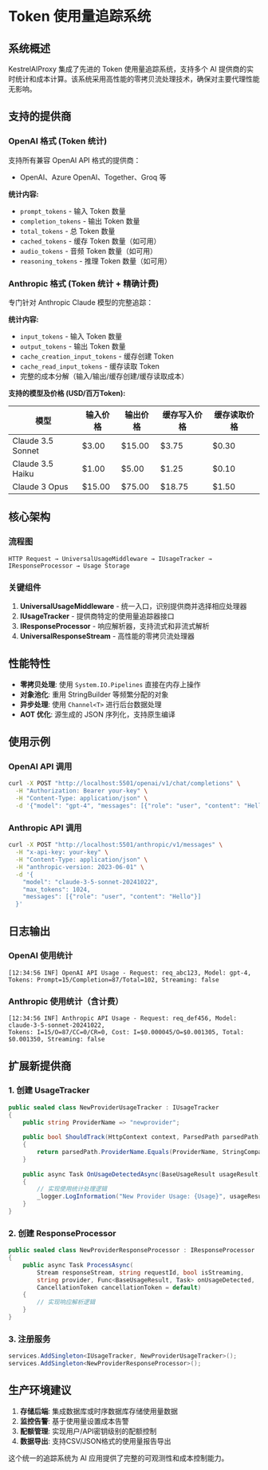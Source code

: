 # Token 使用量追踪系统

## 系统概述

KestrelAIProxy 集成了先进的 Token 使用量追踪系统，支持多个 AI 提供商的实时统计和成本计算。该系统采用高性能的零拷贝流处理技术，确保对主要代理性能无影响。

## 支持的提供商

### OpenAI 格式 (Token 统计)
支持所有兼容 OpenAI API 格式的提供商：
- OpenAI、Azure OpenAI、Together、Groq 等

**统计内容:**
- `prompt_tokens` - 输入 Token 数量
- `completion_tokens` - 输出 Token 数量  
- `total_tokens` - 总 Token 数量
- `cached_tokens` - 缓存 Token 数量（如可用）
- `audio_tokens` - 音频 Token 数量（如可用）
- `reasoning_tokens` - 推理 Token 数量（如可用）

### Anthropic 格式 (Token 统计 + 精确计费)
专门针对 Anthropic Claude 模型的完整追踪：

**统计内容:**
- `input_tokens` - 输入 Token 数量
- `output_tokens` - 输出 Token 数量
- `cache_creation_input_tokens` - 缓存创建 Token
- `cache_read_input_tokens` - 缓存读取 Token
- 完整的成本分解（输入/输出/缓存创建/缓存读取成本）

**支持的模型及价格 (USD/百万Token):**

| 模型 | 输入价格 | 输出价格 | 缓存写入价格 | 缓存读取价格 |
|------|----------|----------|--------------|--------------|
| Claude 3.5 Sonnet | $3.00 | $15.00 | $3.75 | $0.30 |
| Claude 3.5 Haiku | $1.00 | $5.00 | $1.25 | $0.10 |
| Claude 3 Opus | $15.00 | $75.00 | $18.75 | $1.50 |

## 核心架构

### 流程图
```
HTTP Request → UniversalUsageMiddleware → IUsageTracker → IResponseProcessor → Usage Storage
```

### 关键组件

1. **UniversalUsageMiddleware** - 统一入口，识别提供商并选择相应处理器
2. **IUsageTracker** - 提供商特定的使用量追踪器接口
3. **IResponseProcessor** - 响应解析器，支持流式和非流式解析
4. **UniversalResponseStream** - 高性能的零拷贝流处理器

## 性能特性

- **零拷贝处理**: 使用 `System.IO.Pipelines` 直接在内存上操作
- **对象池化**: 重用 StringBuilder 等频繁分配的对象
- **异步处理**: 使用 `Channel<T>` 进行后台数据处理
- **AOT 优化**: 源生成的 JSON 序列化，支持原生编译

## 使用示例

### OpenAI API 调用
```bash
curl -X POST "http://localhost:5501/openai/v1/chat/completions" \
  -H "Authorization: Bearer your-key" \
  -H "Content-Type: application/json" \
  -d '{"model": "gpt-4", "messages": [{"role": "user", "content": "Hello"}]}'
```

### Anthropic API 调用
```bash
curl -X POST "http://localhost:5501/anthropic/v1/messages" \
  -H "x-api-key: your-key" \
  -H "Content-Type: application/json" \
  -H "anthropic-version: 2023-06-01" \
  -d '{
    "model": "claude-3-5-sonnet-20241022",
    "max_tokens": 1024,
    "messages": [{"role": "user", "content": "Hello"}]
  }'
```

## 日志输出

### OpenAI 使用统计
```log
[12:34:56 INF] OpenAI API Usage - Request: req_abc123, Model: gpt-4, 
Tokens: Prompt=15/Completion=87/Total=102, Streaming: false
```

### Anthropic 使用统计（含计费）
```log
[12:34:56 INF] Anthropic API Usage - Request: req_def456, Model: claude-3-5-sonnet-20241022, 
Tokens: I=15/O=87/CC=0/CR=0, Cost: I=$0.000045/O=$0.001305, Total: $0.001350, Streaming: false
```

## 扩展新提供商

### 1. 创建 UsageTracker
```csharp
public sealed class NewProviderUsageTracker : IUsageTracker
{
    public string ProviderName => "newprovider";
    
    public bool ShouldTrack(HttpContext context, ParsedPath parsedPath) 
    {
        return parsedPath.ProviderName.Equals(ProviderName, StringComparison.OrdinalIgnoreCase);
    }
    
    public async Task OnUsageDetectedAsync(BaseUsageResult usageResult)
    {
        // 实现使用统计处理逻辑
        _logger.LogInformation("New Provider Usage: {Usage}", usageResult);
    }
}
```

### 2. 创建 ResponseProcessor
```csharp
public sealed class NewProviderResponseProcessor : IResponseProcessor
{
    public async Task ProcessAsync(
        Stream responseStream, string requestId, bool isStreaming, 
        string provider, Func<BaseUsageResult, Task> onUsageDetected, 
        CancellationToken cancellationToken = default)
    {
        // 实现响应解析逻辑
    }
}
```

### 3. 注册服务
```csharp
services.AddSingleton<IUsageTracker, NewProviderUsageTracker>();
services.AddSingleton<NewProviderResponseProcessor>();
```

## 生产环境建议

1. **存储后端**: 集成数据库或时序数据库存储使用量数据
2. **监控告警**: 基于使用量设置成本告警
3. **配额管理**: 实现用户/API密钥级别的配额控制
4. **数据导出**: 支持CSV/JSON格式的使用量报告导出

这个统一的追踪系统为 AI 应用提供了完整的可观测性和成本控制能力。